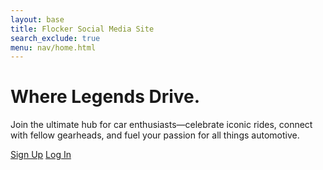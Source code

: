 ```yaml
---
layout: base
title: Flocker Social Media Site
search_exclude: true
menu: nav/home.html
---
```


<div class="relative   isolate px-6 pt-14 lg:px-8">
  <div class="mx-auto max-w-2xl py-32 sm:py-48 lg:py-56">
    <div class="text-center">
      <h1 class="fade-in bg-gradient-to-r from-rose-400 to-rose-700 bg-clip-text font-extrabold text-transparent tracking-tight sm:text-7xl">Where Legends Drive.</h1>
      <p class="mt-8 text-pretty text-lg font-medium text-gray-500 sm:text-xl/8">Join the ultimate hub for car enthusiasts—celebrate iconic rides, connect with fellow gearheads, and fuel your passion for all things automotive.</p>
      <div class="mt-10 flex items-center justify-center gap-x-6">
        <a href="signup" class="rounded-md bg-rose-600 px-3.5 py-2.5 text-lg font-semibold text-white shadow-sm hover:bg-rose-500 focus-visible:outline focus-visible:outline-2 focus-visible:outline-offset-2 focus-visible:outline-rose-600">Sign Up</a>
        <a href="login" class="rounded-md bg-rose-600 px-3.5 py-2.5 text-lg font-bold text-white shadow-sm hover:bg-rose-500 focus-visible:outline focus-visible:outline-2 focus-visible:outline-offset-2 focus-visible:outline-rose-600">Log In</a>
      </div>
    </div>
  </div>
</div>
